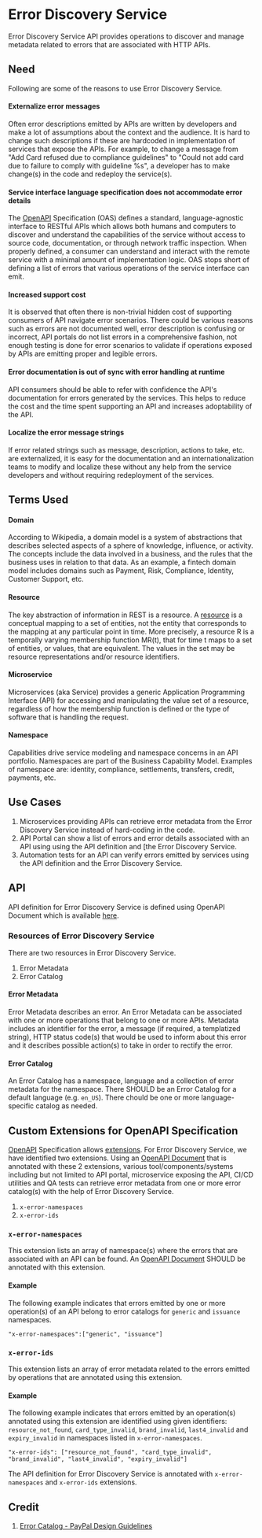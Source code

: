 # Error Discovery Service

Error Discovery Service API provides operations to discover and manage metadata related to errors that are associated with HTTP APIs. 

## Need

Following are some of the reasons to use Error Discovery Service.

#### Externalize error messages

Often error descriptions emitted by APIs are written by developers and make a lot of assumptions about the context and the audience. It is hard to change such descriptions if these are hardcoded in implementation of services that expose the APIs. For example, to change a message from "Add Card refused due to compliance guidelines" to "Could not add card due to failure to comply with guideline %s", a developer has to make change(s) in the code and redeploy the service(s).

#### Service interface language specification does not accommodate error details 

The [OpenAPI](https://swagger.io/specification/) Specification (OAS) defines a standard, language-agnostic interface to RESTful APIs which allows both humans and computers to discover and understand the capabilities of the service without access to source code, documentation, or through network traffic inspection. When properly defined, a consumer can understand and interact with the remote service with a minimal amount of implementation logic. OAS stops short of defining a list of errors that various operations of the service interface can emit.

#### Increased support cost

It is observed that often there is non-trivial hidden cost of supporting consumers of API navigate error scenarios. There could be various reasons such as errors are not documented well, error description is confusing or incorrect, API portals do not list errors in a comprehensive fashion, not enough testing is done for error scenarios to validate if operations exposed by APIs are emitting proper and legible errors.

#### Error documentation is out of sync with error handling at runtime

API consumers should be able to refer with confidence the API's documentation for errors generated by the services. This helps to reduce the cost and the time spent supporting an API and increases adoptability of the API.

#### Localize the error message strings 
If error related strings such as message, description, actions to take, etc. are externalized, it is easy for the documentation and an internationalization teams to modify and localize these without any help from the service developers and without requiring redeployment of the services.

## Terms Used


#### Domain

According to Wikipedia, a domain model is a system of abstractions that describes selected aspects of a sphere of knowledge, influence, or activity. The concepts include the data involved in a business, and the rules that the business uses in relation to that data. As an example, a fintech domain model includes domains such as Payment, Risk, Compliance, Identity, Customer Support, etc.

#### Resource

The key abstraction of information in REST is a resource. A [resource](https://github.com/paypal/api-standards/blob/master/api-style-guide.md#resource) is a conceptual mapping to a set of entities, not the entity that corresponds to the mapping at any particular point in time. More precisely, a resource R is a temporally varying membership function MR(t), that for time t maps to a set of entities, or values, that are equivalent. The values in the set may be resource representations and/or resource identifiers.

#### Microservice 

Microservices (aka Service) provides a generic Application Programming Interface (API) for accessing and manipulating the value set of a resource, regardless of how the membership function is defined or the type of software that is handling the request.

#### Namespace

Capabilities drive service modeling and namespace concerns in an API portfolio. Namespaces are part of the Business Capability Model. Examples of namespace are: identity, compliance, settlements, transfers, credit, payments, etc.


## Use Cases


1. Microservices providing APIs can retrieve error metadata from the Error Discovery Service instead of hard-coding in the code.
2. API Portal can show a list of errors and error details associated with an API using using the API definition and [the Error Discovery Service.
3. Automation tests for an API can verify errors emitted by services using the API definition and the Error Discovery Service.


## API

API definition for Error Discovery Service is defined using OpenAPI Document which is available [here](error_discovery_service.json). 

### Resources of Error Discovery Service

There are two resources in Error Discovery Service.

1. Error Metadata
2. Error Catalog

#### Error Metadata

Error Metadata describes an error. An Error Metadata can be associated with one or more operations that belong to one or more APIs. Metadata includes an identifier for the error, a message (if required, a templatized string), HTTP status code(s) that would be used to inform about this error and it describes possible action(s) to take in order to rectify the error.

#### Error Catalog

An Error Catalog has a namespace, language and a collection of error metadata for the namespace. There SHOULD be an Error Catalog for a default language (e.g. `en_US`). There chould be one or more language-specific catalog as needed.

## Custom Extensions for OpenAPI Specification

[OpenAPI](https://swagger.io/specification/) Specification allows [extensions](https://swagger.io/specification/#specification-extensions). For Error Discovery Service, we have identified two extensions. Using an [OpenAPI Document](https://swagger.io/specification/#definitions) that is annotated with these 2 extensions, various tool/components/systems including but not limited to API portal, microservice exposing the API, CI/CD utilities and QA tests can retrieve error metadata from one or more error catalog(s) with the help of Error Discovery Service. 

1. `x-error-namespaces`
2. `x-error-ids`

### `x-error-namespaces`

This extension lists an array of namespace(s) where the errors that are associated with an API can be found. An [OpenAPI Document](https://swagger.io/specification/#definitions) SHOULD be annotated with this extension.

#### Example

The following example indicates that errors emitted by one or more operation(s) of an API belong to error catalogs for `generic` and `issuance` namespaces.

```
"x-error-namespaces":["generic", "issuance"]
```

### `x-error-ids`

This extension lists an array of error metadata related to the errors emitted by operations that are annotated using this extension. 

#### Example

The following example indicates that errors emitted by an operation(s) annotated using this extension are identified using given identifiers: `resource_not_found`, `card_type_invalid`, `brand_invalid`, `last4_invalid` and `expiry_invalid` in namespaces listed in `x-error-namespaces`.

```
"x-error-ids": ["resource_not_found", "card_type_invalid", "brand_invalid", "last4_invalid", "expiry_invalid"]
```

The API definition for Error Discovery Service is annotated with `x-error-namespaces` and `x-error-ids` extensions.


## Credit
1. [Error Catalog - PayPal Design Guidelines](https://github.com/paypal/api-standards/blob/master/api-style-guide.md#error-catalog)
